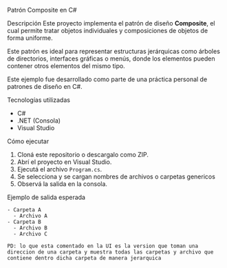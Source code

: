 Patrón Composite en C#

Descripción
Este proyecto implementa el patrón de diseño **Composite**, el cual permite tratar objetos individuales y composiciones de objetos de forma uniforme.

Este patrón es ideal para representar estructuras jerárquicas como árboles de directorios, interfaces gráficas o menús, donde los elementos pueden contener otros elementos del mismo tipo.

Este ejemplo fue desarrollado como parte de una práctica personal de patrones de diseño en C#.

Tecnologías utilizadas
- C#
- .NET (Consola)
- Visual Studio

Cómo ejecutar
1. Cloná este repositorio o descargalo como ZIP.
2. Abrí el proyecto en Visual Studio.
3. Ejecutá el archivo `Program.cs`.
4. Se selecciona y se cargan nombres de archivos o carpetas genericos
5. Observá la salida en la consola.

Ejemplo de salida esperada
```plaintext
- Carpeta A
  - Archivo A
- Carpeta B
  - Archivo B
  - Archivo C

PD: lo que esta comentado en la UI es la version que toman una direccion de una carpeta y muestra todas las carpetas y archivo que contiene dentro dicha carpeta de manera jerarquica
